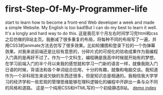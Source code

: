 # first-Step-Of-My-Programmer-life
start to learn how to become a front-end Web developer a week and made a simple Website. 
My English is too bad!But I can do my best to learn it well.
It's a longly and hard way to do this.
这是我花半个月左右时间学习完html和css之后仿做的B站主页。我删减了很多重复的布局，将每种不同的布局写了一遍，并用CSS3的animate方法去仿写了很多效果。比如轮播图和登录下拉的一个伪弹幕效果。对我来说前端还是比较有意思的，分碎片式的可视化的验收成果作为我编程入门真的是再好不过了。作为一个文科生，编程确是我高中时候就开始有的梦想，在学习前端入门的半个月以来我的感觉就和学习一门新的语言一样，就像我刚入门日语的时候，背语法和各个单词组合应用，十分的有趣，就像和电脑交谈。我知道作为一个非科班生来说欠缺的东西还很多，但是知识总是相通的。我相信我大学学习的经济学和一些宏观的管理思维能够在理科逻辑化的编程中开辟出一条与众不同的风格和道路。
这是一个纯用CSS和HTML写的一个初级静态B站。
[demo index](http://htmlpreview.github.io/?https://tangdingga1.github.io/first-Step-Of-My-Programmer-life/bilibili.html)
